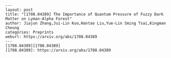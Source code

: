     ---
    layout: post
    title: "[1708.04389] The Importance of Quantum Pressure of Fuzzy Dark Matter on Lyman-Alpha Forest"
    author: Jiajun Zhang,Jui-Lin Kuo,Hantao Liu,Yue-Lin Sming Tsai,Kingman Cheung
    categories: Preprints
    weburl: https://arxiv.org/abs/1708.04389
    ---
    [1708.04389][1708.04389]
    [1708.04389]: https://arxiv.org/abs/1708.04389
